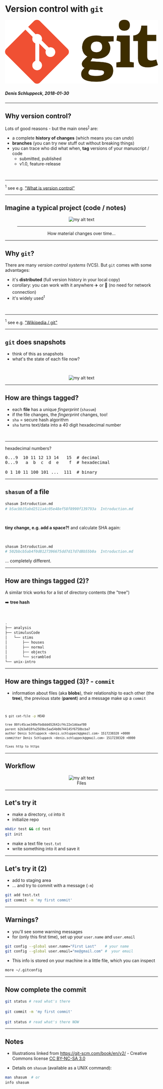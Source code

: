 # Version control with ``git``
<!-- page_number: true -->

![25%](Git-Logo-2Color.png)

##### Denis Schluppeck, 2018-01-30

--- 
## Why version control?

Lots of good reasons - but the main ones<sup>[1](#myfootnote1)</sup> are:

- a complete **history of changes** (which means you can *undo*)
- **branches** (you can try new stuff out without breaking things)
- you can trace who did what when, **tag** versions of your manuscript / code
	- submitted, published
	- v1.0, feature-release

<br>

<hr>

<a name="myfootnote1"><sup>1</sup></a> see e.g. ["What is version control"](https://www.atlassian.com/git/tutorials/what-is-version-control#benefits-of-version-control)

---
## Imagine a typical project (code / notes)

<center>
  <figure>
    <img src="https://git-scm.com/book/en/v2/images/deltas.png" alt="my alt text" />
    <hr>
    <figcaption>How material changes over time... </figcaption>
  </figure>
</center>

--- 
## Why ``git``?

There are many *version control systems* (VCS). But ``git`` comes with some advantages:

- it's **distributed** (full version history in your local copy) 
- corollary: you can work with it anywhere :airplane: or :train: (no need for network connection)
- it's widely used<sup>1</sup>

<br>

<hr>

<a name="myfootnote1"><sup>1</sup></a> see e.g. ["Wikipedia / git"](https://en.wikipedia.org/wiki/Git)


--- 
## ``git`` does snapshots

- think of this as snapshots 
- what's the state of each file now?

<br>

<center>
  <figure>
    <img src="https://git-scm.com/book/en/v2/images/snapshots.png" alt="my alt text"/>
  </figure>
</center>

---

## How are things tagged?

- each **file** has a unique *fingerprint* (``shasum``)
- if the file changes, the *fingerprint* changes, too!
- ``sha`` = secure hash algorithm
- ``sha`` turns text/data into a 40 digit hexadecimal number

<br>

<hr>

hexadecimal numbers?

<pre>
0...9  10 11 12 13 14   15  # decimal
0...9   a  b  c  d  e    f  # hexadecimal

0 1 10 11 100 101 ...  111  # binary
</pre>
---

## ``shasum`` of a file

```bash 
shasum Introduction.md
# b5acbb35abd2511a4c05e48ef58f8990f139793a  Introduction.md
```

<br>

**tiny change, e.g. add a space?!** and calculate SHA again:

<br>


```bash 
shasum Introduction.md
# 502bbcb5ab4f0d8127396675dd7d17d7d8b55b0a  Introduction.md
```

... completely different.


---

## How are things tagged (2)?

A similar trick works for a list of directory contents (the "tree") 

:arrow_right: **tree hash**

<br>

```code
.
├── analysis
├── stimulusCode
│   └── stims
│       ├── houses
│       ├── normal
│       ├── objects
│       └── scrambled
└── unix-intro
```

---

## How are things tagged (3)? - ``commit``

- information about files (aka **blobs**), their relationship to each other (the **tree**), the previous state (**parent**) and a message make up a ``commit``

<br>

<small>

```bash 
$ git cat-file -p HEAD

tree 80fc45cae348efbdbbb652642cf4c22e1ddaaf80
parent b2b3a018fa2569bc5aa54b0b744145f6758bcba7
author Denis Schluppeck <denis.schluppeck@gmail.com> 1517238320 +0000
committer Denis Schluppeck <denis.schluppeck@gmail.com> 1517238320 +0000

fixes http to https
```

</small>

---

## Workflow


<center>
  <figure>
    <img src="https://git-scm.com/images/about/index1@2x.png" alt="my alt text"/>
    <figcaption>Files </figcaption>
  </figure>
</center>


---

## Let's try it

- make a directory, ``cd`` into it
- initialize repo

```bash
mkdir test && cd test
git init
```
- make a text file  ``test.txt``
- write something into it and save it

---

## Let's try it (2)

- add to staging area 
- ... and try to commit with a message (``-m``)

```bash
git add test.txt
git commit -m 'my first commit'
```
---

## Warnings?

- you'll see some warning messages
- for (only this first time), set up your ``user.name`` and ``user.email``

```bash
git config --global user.name="First Last"    # your name
git config --global user.email="me@gmail.com" #  your email
```

- This info is stored on your machine in a little file, which you can inspect

```
more ~/.gitconfig
```

---

## Now complete the commit

```bash
git status # read what's there

git commit -m 'my first commit'

git status # read what's there NOW
```

---
## Notes

- Illustrations linked from https://git-scm.com/book/en/v2/ - Creative Commons license [CC BY-NC-SA 3.0](https://creativecommons.org/licenses/by-nc-sa/3.0/)

- Details on ``shasum`` (available as a UNIX command):
```bash
man shasum  # or
info shasum
```
